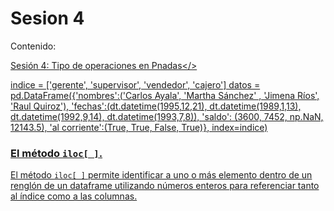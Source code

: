 # Sesion 4

Contenido:

<a href='Sesion-04/Sesion-04.ipynb'>Sesión 4: Tipo de operaciones en Pnadas</>
 
 indice = ['gerente', 'supervisor', 'vendedor', 'cajero']
datos = pd.DataFrame({'nombres':('Carlos Ayala',
                                 'Martha Sánchez'
                                 , 'Jimena Ríos',
                                 'Raul Quiroz'),
            'fechas':(dt.datetime(1995,12,21), 
                      dt.datetime(1989,1,13), 
                      dt.datetime(1992,9,14), 
                      dt.datetime(1993,7,8)),
            'saldo': (3600, 
                      7452, 
                      np.NaN, 
                      12143.5),
            'al corriente':(True, 
                            True, 
                            False, 
                            True)},
            index=indice)

### El método ```iloc[ ]```.

El método ```iloc[ ]``` permite identificar a uno o más elemento dentro de un renglón de un dataframe utilizando números enteros para referenciar tanto al índice como a las columnas.
